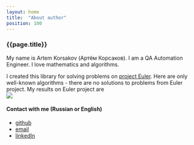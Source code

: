 ```yaml
---
layout: home
title:  "About author"
position: 100
---
```


### {{page.title}}

My name is Artem Korsakov (Артём Корсаков).
I am a QA Automation Engineer.
I love mathematics and algorithms.

I created this library for solving problems on [project Euler](https://projecteuler.net/about).
Here are only well-known algorithms - there are no solutions to problems from Euler project.
My results on Euler project are 
<br><img src="https://projecteuler.net/profile/fonkost.png">

#### Contact with me (Russian or English)
- [github](@GITHUB@)
- [email](@EMAIL@)
- [linkedIn](https://www.linkedin.com/in/%D0%B0%D1%80%D1%82%D1%91%D0%BC-%D0%BA%D0%BE%D1%80%D1%81%D0%B0%D0%BA%D0%BE%D0%B2-a682646b/)
 

